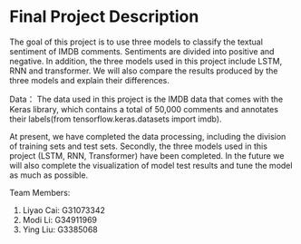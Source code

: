 # Final Project Description

The goal of this project is to use three models to classify the textual sentiment of IMDB comments. Sentiments are divided into positive and negative. In addition, the three models used in this project include LSTM, RNN and transformer. We will also compare the results produced by the three models and explain their differences. 

Data：
The data used in this project is the IMDB data that comes with the Keras library, which contains a total of 50,000 comments and annotates their labels(from tensorflow.keras.datasets import imdb). 

At present, we have completed the data processing, including the division of training sets and test sets. Secondly, the three models used in this project (LSTM, RNN, Transformer) have been completed.
In the future we will also complete the visualization of model test results and tune the model as much as possible.

Team Members:
1. Liyao Cai: G31073342
2. Modi Li: G34911969
3. Ying Liu: G3385068


